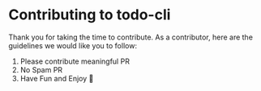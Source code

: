 # Contributing to todo-cli

Thank you for taking the time to contribute. As a contributor, here are the guidelines we would like you to follow:

1. Please contribute meaningful PR
1. No Spam PR
2. Have Fun and Enjoy 🥂